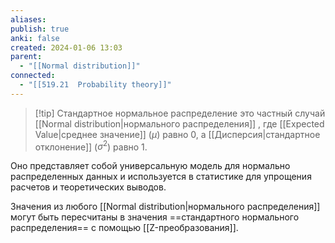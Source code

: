 ```yaml
---
aliases: 
publish: true
anki: false
created: 2024-01-06 13:03
parent:
  - "[[Normal distribution]]"
connected:
  - "[[519.21  Probability theory]]"
---
```


> [!tip] Стандартное нормальное распределение
это частный случай [[Normal distribution|нормального распределения]] , где [[Expected Value|среднее значение]] ($µ$) равно 0, а [[Дисперсия|стандартное отклонение]] ($σ^2$) равно $1$. 

Оно представляет собой универсальную модель для нормально распределенных данных и используется в статистике для упрощения расчетов и теоретических выводов. 

Значения из любого [[Normal distribution|нормального распределения]] могут быть пересчитаны в значения ==стандартного нормального распределения== с помощью [[Z-преобразования]].















